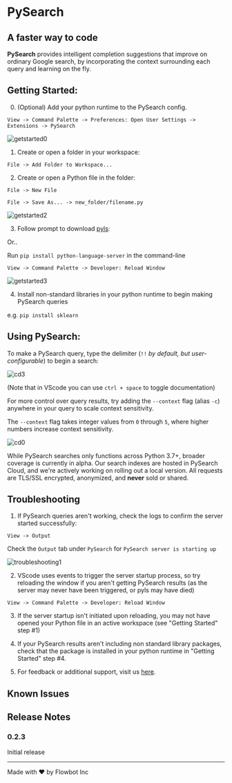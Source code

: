 # **PySearch**

## A faster way to code

**PySearch** provides intelligent completion suggestions that improve on ordinary Google search, by incorporating the context surrounding each query and learning on the fly.


## Getting Started:

0. (Optional) Add your python runtime to the PySearch config.

  `View -> Command Palette -> Preferences: Open User Settings -> Extensions -> PySearch`

<img src="https://raw.githubusercontent.com/flowbot-inc/pysearch-vscode/master/docs/images/add_env.png" alt="getstarted0">

1. Create or open a folder in your workspace:

  `File -> Add Folder to Workspace...`

2. Create or open a Python file in the folder:

  `File -> New File`

  `File -> Save As... -> new_folder/filename.py`

<img src="https://raw.githubusercontent.com/flowbot-inc/pysearch-vscode/master/docs/images/new_file.png" alt="getstarted2">

3. Follow prompt to download [pyls](https://github.com/palantir/python-language-server):

  Or..

  Run `pip install python-language-server` in the command-line

  `View -> Command Palette -> Developer: Reload Window`

<img src="https://raw.githubusercontent.com/flowbot-inc/pysearch-vscode/master/docs/images/open_file.png" alt="getstarted3">

4. Install non-standard libraries in your python runtime to begin making PySearch queries

  e.g. `pip install sklearn`

## Using PySearch:

To make a PySearch query, type the delimiter (`!!` *by default, but user-configurable*) to begin a search:


<img src="https://raw.githubusercontent.com/flowbot-inc/pysearch-vscode/master/docs/images/cosine_distance.png" alt="cd3">

(Note that in VScode you can use `ctrl + space` to toggle documentation)

For more control over query results, try adding the `--context` flag (alias `-c`) anywhere in your query
to scale context sensitivity.

The `--context` flag takes integer values from `0` through `5`, where higher numbers increase context sensitivity.

<img src="https://raw.githubusercontent.com/flowbot-inc/pysearch-vscode/master/docs/images/cosine_distance_c0.png" alt="cd0">

While PySearch searches only functions across Python 3.7+, broader coverage is currently in alpha. Our search indexes are hosted in PySearch Cloud, and we're actively working on rolling out a local version. All requests are TLS/SSL encrypted, anonymized, and **never** sold or shared.

## Troubleshooting

1. If PySearch queries aren't working, check the logs to confirm the server started successfully:

  `View -> Output`

  Check the `Output` tab under `PySearch` for `PySearch server is starting up`

<img src="https://raw.githubusercontent.com/flowbot-inc/pysearch-vscode/master/docs/images/server_log.png" alt="troubleshooting1">

2. VScode uses events to trigger the server startup process, so try reloading the window if you aren't getting PySearch results (as the server may never have been triggered, or pyls may have died)

  `View -> Command Palette -> Developer: Reload Window`

3. If the server startup isn't initiated upon reloading, you may not have opened your Python file in an active workspace (see "Getting Started" step #1)

4. If your PySearch results aren't including non standard library packages, check that the package is installed in your python runtime in "Getting Started" step #4.

5. For feedback or additional support, visit us [here](https://www.getflowbot.com).

## Known Issues


## Release Notes


### 0.2.3

Initial release

___

Made with ❤ by Flowbot Inc
